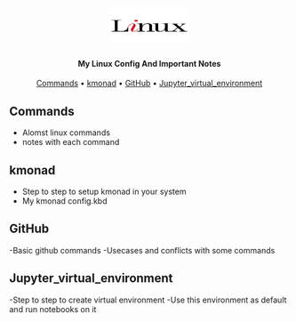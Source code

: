 <h1 align="center">
 <img alt="Linux" title="Linux" height="65" width="140" src="linux.svg"/>
</h1>   

<h4 align="center">My Linux Config And Important Notes</h4>

<p align="center">
    <a href="#Commands">Commands</a> •
    <a href="#kmonad">kmonad</a> •
    <a href="#GitHub">GitHub</a> •
    <a href="#Jupyter_virtual_environment">Jupyter_virtual_environment</a> 
</p>

## Commands  
- Alomst linux commands 
- notes with each command

## kmonad  
- Step to step to setup kmonad in your system 
- My kmonad config.kbd 

## GitHub 
-Basic github commands
-Usecases and conflicts with some commands

## Jupyter_virtual_environment 
-Step to step to create virtual environment 
-Use this environment as default and run notebooks on it 